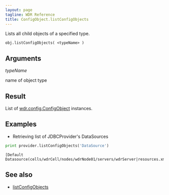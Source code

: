 ```yaml
---
layout: page
tagline: WDR Reference
title: ConfigObject.listConfigObjects
---
```


Lists all child objects of a specified type.

    obj.listConfigObjects( <typeName> )

## Arguments

_typeName_

name of object type

## Result

List of [wdr.config.ConfigObject](wdr.config.ConfigObject.class.html) instances.

## Examples

* Retrieving list of JDBCProvider's DataSources

```python
print provider.listConfigObjects('DataSource')
```

    [Default Datasource(cells/wdrCell/nodes/wdrNode01/servers/wdrServer|resources.xml#DataSource_1124467080076)]

## See also

* [listConfigObjects](wdr.config.listConfigObjects.html)
